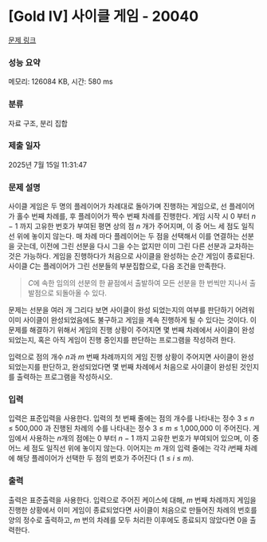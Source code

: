 # [Gold IV] 사이클 게임 - 20040 

[문제 링크](https://www.acmicpc.net/problem/20040) 

### 성능 요약

메모리: 126084 KB, 시간: 580 ms

### 분류

자료 구조, 분리 집합

### 제출 일자

2025년 7월 15일 11:31:47

### 문제 설명

<p>사이클 게임은 두 명의 플레이어가 차례대로 돌아가며 진행하는 게임으로, 선 플레이어가 홀수 번째 차례를, 후 플레이어가 짝수 번째 차례를 진행한다. 게임 시작 시 0 부터 <em>n</em> − 1 까지 고유한 번호가 부여된 평면 상의 점 <em>n</em> 개가 주어지며, 이 중 어느 세 점도 일직선 위에 놓이지 않는다. 매 차례 마다 플레이어는 두 점을 선택해서 이를 연결하는 선분을 긋는데, 이전에 그린 선분을 다시 그을 수는 없지만 이미 그린 다른 선분과 교차하는 것은 가능하다. 게임을 진행하다가 처음으로 사이클을 완성하는 순간 게임이 종료된다. 사이클 <em>C</em>는 플레이어가 그린 선분들의 부분집합으로, 다음 조건을 만족한다.</p>

<blockquote>
<p><em>C</em>에 속한 임의의 선분의 한 끝점에서 출발하여 모든 선분을 한 번씩만 지나서 출발점으로 되돌아올 수 있다.</p>
</blockquote>

<p>문제는 선분을 여러 개 그리다 보면 사이클이 완성 되었는지의 여부를 판단하기 어려워 이미 사이클이 완성되었음에도 불구하고 게임을 계속 진행하게 될 수 있다는 것이다. 이 문제를 해결하기 위해서 게임의 진행 상황이 주어지면 몇 번째 차례에서 사이클이 완성되었는지, 혹은 아직 게임이 진행 중인지를 판단하는 프로그램을 작성하려 한다.</p>

<p>입력으로 점의 개수 <em>n</em>과 <em>m</em> 번째 차례까지의 게임 진행 상황이 주어지면 사이클이 완성 되었는지를 판단하고, 완성되었다면 몇 번째 차례에서 처음으로 사이클이 완성된 것인지를 출력하는 프로그램을 작성하시오.</p>

### 입력 

 <p>입력은 표준입력을 사용한다. 입력의 첫 번째 줄에는 점의 개수를 나타내는 정수 3 ≤ <em>n</em> ≤ 500,000 과 진행된 차례의 수를 나타내는 정수 3 ≤ <em>m</em> ≤ 1,000,000 이 주어진다. 게임에서 사용하는 <em>n</em>개의 점에는 0 부터 <em>n</em> − 1 까지 고유한 번호가 부여되어 있으며, 이 중 어느 세 점도 일직선 위에 놓이지 않는다. 이어지는 <em>m</em> 개의 입력 줄에는 각각 <em>i</em>번째 차례에 해당 플레이어가 선택한 두 점의 번호가 주어진다 (1 ≤ <em>i</em> ≤ <em>m</em>).</p>

### 출력 

 <p>출력은 표준출력을 사용한다. 입력으로 주어진 케이스에 대해, <em>m</em> 번째 차례까지 게임을 진행한 상황에서 이미 게임이 종료되었다면 사이클이 처음으로 만들어진 차례의 번호를 양의 정수로 출력하고, <em>m</em> 번의 차례를 모두 처리한 이후에도 종료되지 않았다면 0을 출력한다.</p>

